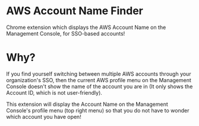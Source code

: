 # AWS Account Name Finder
Chrome extension which displays the AWS Account Name on the Management Console, for SSO-based accounts!

# Why?
If you find yourself switching between multiple AWS accounts through your organization's SSO, then the current AWS profile menu on the Management Console doesn't show the name of the account you are in (It only shows the Account ID, which is not user-friendly).

This extension will display the Account Name on the Management Console's profile menu (top right menu) so that you do not have to wonder which account you have open!


